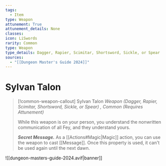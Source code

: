```yaml
---
tags:
  - Item
type: Weapon
attunement: True
attunement_details: None
classes:
icon: LiSwords
rarity: Common
type: Weapon
type_details: Dagger, Rapier, Scimitar, Shortsword, Sickle, or Spear
sources: 
  - "[[Dungeon Master's Guide 2024]]"
---
```

# Sylvan Talon
>[!common-weapon-callout] Sylvan Talon
>_Weapon (Dagger, Rapier, Scimitar, Shortsword, Sickle, or Spear) , Common (Requires Attunement)_
>
>While this weapon is on your person, you understand the nonwritten communication of all Fey, and they understand yours.
>
>**_Secret Message._** As a [[Actions#Magic\|Magic]] action, you can use the weapon to cast [[Message]]. Once this property is used, it can't be used again until the next dawn.
>
>


![[dungeon-masters-guide-2024.avif|banner]]